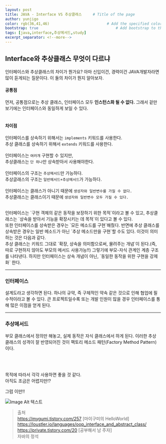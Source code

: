 ```yaml
---
layout: post
title: JAVA - Interface VS 추상클래스     # Title of the page
author: yunjigo                   
color: rgb(36,41,46)                          # Add the specified color as feature image, and change link colors in post
bootstrap: true                                   # Add bootstrap to the page
tags: [java,interface,추상메서드,study]
excerpt_separator: <!--more-->
---
```


## Interface와 추상클래스 무엇이 다르냐 <br>
      
 인터페이스와 추상클래스의 차이가 뭔가요? 아마 신입이건, 경력이건 JAVA개발자라면    
 많이 듣게되는 질문이다. 이 둘의 차이가 뭔지 알아보자.
<!--more-->

#### 공통점
먼저, 공통점으로는 추상 클래스, 인터페이스 모두 **인스턴스화 될 수 없다.**
그래서 겉만 보기에는 인터페이스와 동일하게 보일 수 있다.
<br><br>

#### 차이점

인터페이스를 상속하기 위해서는 `implements` 키워드를 사용한다.    
추상 클래스를 상속하기 위해서 `extends` 키워드를 사용한다.    
<br>
인터페이스는 `여러개` 구현할 수 있지만,    
추상클래스는 `단 하나`만 상속받아서 사용해야한다.    
<br>
인터페이스의 구조는 `추상메서드`만 가능하다.   
추상글래스의 구조는 `일반메서드+추상메서드`가 가능하다.    
<br>
인터페이스는 클래스가 아니기 때문에 `생성자와 일반변수를 가질 수 없다.`   
추상클래스는 클래스이기 때문에 `생성자와 일반변수 모두 가질 수 있다.`   

<br>
인터페이스는 `구현 객체의 같은 동작을 보장하기 위한 목적`이라고 볼 수 있고,   
추상클래스는 `상속을 받아서 기능을 확장시키는 데 목적`이 있다고 볼 수 있다.   

<br>
또한 인터페이스를 상속받은 경우는 `모든 메소드를 구현`해줬다.     
반면에 추상 클래스를 상속받은 경우는 일반 메소드가 아닌 `추상 메소드만을 구현`할 수도 있다.    
이것이 의미하는 것은 다음과 같다.    
<br>
추상 클래스는 키워드 그대로 `확장, 상속을 의미함으로써, 물려주는 개념`이 된다.(즉, 따로 구현하지 않아도 부모의 메서드 사용가능!!)    
그렇기에 부모-자식 관계인 계층 구조를 나타낸다.    
하지만 인터페이스는 상속 개념이 아닌, `동일한 동작을 위한 구현을 강제화` 한다.    

---

### 인터페이스
설계도라고 생각하면 된다.
하나의 규약, 즉 구체적인 약속 같은 것으로 인해 협업에 필수적이라고 볼 수 있다.
큰 프로젝트일수록 또는 개발 인원이 많을 경우 인터페이스를 통해 많은 이점을 얻게 된다.



<hr/>  

### 추상메서드
부모 클래스에서 정의만 해놓고, 실제 동작은 자식 클래스에서 하게 된다.
이러한 추상 클래스의 성격이 잘 반영되어진 것이 팩토리 메소드 패턴(Factory Method Pattern) 이다.




<br><br><br>
목적에 따라서 각각 사용하면 좋을 것 같다.    
아직도 조금은 어렵지만!?
    
그럼 이만!!

![Image Alt 텍스트](http://app.jjalbang.today/jj1G9.gif)



>출처    
https://mygumi.tistory.com/257 [마이구미의 HelloWorld]     
https://loustler.io/languages/oop_interface_and_abstract_class/     
https://private.tistory.com/20 [공부해서 남 주자]     
자바의 정석
